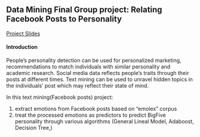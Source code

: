 ## Data Mining Final Group project: Relating Facebook Posts to Personality 

[Project Slides](https://github.com/yuqianz93320/Data-Mining-_-Relating-Facebook-Posts-to-Personality-/blob/master/FinalprojectSlides.pdf)

#### Introduction 

People’s personality detection can be used for personalized
marketing, recommendations to match individuals with similar
personality and academic research. Social media data reflects
people’s traits through their posts at different times. Text mining
can be used to unravel hidden topics in the individuals’ post
which may reflect their state of mind.

In this text mining(Facebook posts) project:
1. extract emotions from Facebook posts based
on “emolex” corpus 
2. treat the processed emotions as
predictors to predict BigFive personality through various
algorithms (General Lineal Model, Adaboost, Decision Tree,)
